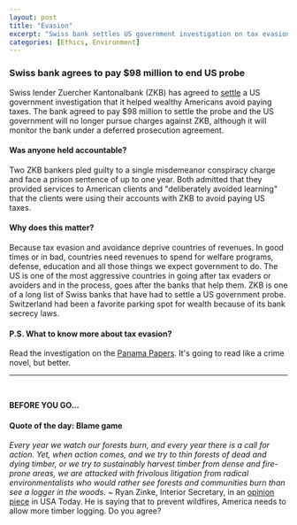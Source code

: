 ```yaml
---
layout: post
title: "Evasion"
excerpt: "Swiss bank settles US government investigation on tax evasion. Our quote of the day is from Ryan Zinke."
categories: [Ethics, Environment]
---
```


### Swiss bank agrees to pay $98 million to end US probe

Swiss lender Zuercher Kantonalbank (ZKB) has agreed to <a href="https://www.reuters.com/article/us-zkb-usa/switzerlands-zkb-to-pay-98-million-to-end-u-s-probe-of-tax-evasion-idUSKBN1KY26W" target="_blank">settle</a> a US government investigation that it helped wealthy Americans avoid paying taxes. The bank agreed to pay $98 million to settle the probe and the US government will no longer pursue charges against ZKB, although it will monitor the bank under a deferred prosecution agreement.

#### Was anyone held accountable?

Two ZKB bankers pled guilty to a single misdemeanor conspiracy charge and face a prison sentence of up to one year. Both admitted that they provided services to American clients and "deliberately avoided learning" that the clients were using their accounts with ZKB to avoid paying US taxes.

#### Why does this matter?

Because tax evasion and avoidance deprive countries of revenues. In good times or in bad, countries need revenues to spend for welfare programs, defense, education and all those things we expect government to do. The US is one of the most aggressive countries in going after tax evaders or avoiders and in the process, goes after the banks that help them. ZKB is one of a long list of Swiss banks that have had to settle a US government probe. Switzerland had been a favorite parking spot for wealth because of its bank secrecy laws.

#### P.S. What to know more about tax evasion?

Read the investigation on the <a href="https://www.icij.org/investigations/panama-papers/" target="_blank">Panama Papers</a>. It's going to read like a crime novel, but better.

* * *
<br />

**BEFORE YOU GO...**

#### **Quote of the day: Blame game**

<i>Every year we watch our forests burn, and every year there is a call for action. Yet, when action comes, and we try to thin forests of dead and dying timber, or we try to sustainably harvest timber from dense and fire-prone areas, we are attacked with frivolous litigation from radical environmentalists who would rather see forests and communities burn than see a logger in the woods.</i> ~ Ryan Zinke, Interior Secretary, in an <a href="https://www.usatoday.com/story/opinion/2018/08/08/active-forest-management-prevent-wildfires-column/913801002/" target="_blank">opinion piece</a> in USA Today. He is saying that to prevent wildfires, America needs to allow more timber logging. Do you agree?
